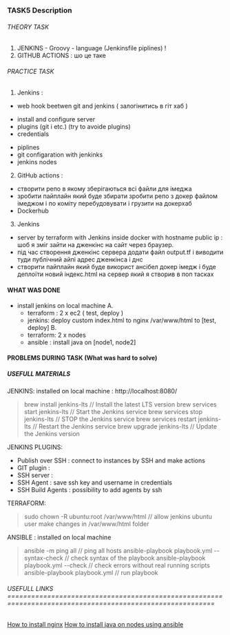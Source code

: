 ### TASK5 Description

  ###### THEORY TASK
  1. JENKINS
    - Groovy - language  (Jenkinsfile piplines) ! 
  2. GITHUB ACTIONS : шо це таке

  ###### PRACTICE TASK
  1. Jenkins : 
  - web hook beetwen git and jenkins  ( залогінитись в гіт хаб )
  + install and configure server 
  + plugins (git i etc.)  (try to avoide plugins)
  + credentials
  - piplines  
  - git configaration with jenkinks
  - jenkins nodes 

  2. GitHub actions : 
  - створити репо в якому зберігаються всі файли для імеджа 
  - зробити пайплайн який буде збирати зробити репо з докер файлом імеджом і по коміту перебудовувати і грузити на докерхаб
  - Dockerhub 

  3. Jenkins
  - server by terraform with Jenkins inside docker with hostname public ip : шоб я зміг зайти на дженкінс на сайт через браузер.
  - під час створення дженкінс сервера додати файл output.tf і виводити туди публічний айпі адрес дженкінса і днс 
  - створити пайплайн який буде використ ансібел докер імедж і буде деплоїти новий індекс.html на сервер який я створив в поп тасках 

#### WHAT WAS DONE
- install jenkins on local machine
A. 
  - terraform : 2 x ec2 ( test, deploy )
  - jenkins: deploy custom index.html to nginx /var/www/html to [test, deploy]
B. 
  - terraform: 2 x nodes
  - ansible : install java on [node1, node2]

#### PROBLEMS DURING TASK (What was hard to solve)

##### USEFULL MATERIALS

JENKINS: installed on local machine : http://localhost:8080/
  
  > brew install jenkins-lts                // Install the latest LTS version
  > brew services start jenkins-lts         // Start the Jenkins service
  > brew services stop jenkins-lts          // STOP the Jenkins service
  > brew services restart jenkins-lts       // Restart the Jenkins service
  > brew upgrade jenkins-lts                // Update the Jenkins version


JENKINS PLUGINS: 
- Publish over SSH : connect to instances by SSH and make actions
- GIT plugin       : 
- SSH server       : 
- SSH Agent        : save ssh key and username in credentials  
- SSH Build Agents : possibility to add agents by ssh

TERRAFORM: 
> sudo chown -R ubuntu:root /var/www/html  // allow jenkins ubuntu user make changes in /var/www/html folder

ANSIBLE : installed on local machine
  > ansible -m ping all                            // ping all hosts 
  > ansible-playbook playbook.yml --syntax-check   // check syntax of the playbook
  > ansible-playbook playbook.yml --check          // check errors without real running scripts
  > ansible-playbook playbook.yml                  // run playbook 


###### USEFULL LINKS ==========================================================================================================

[How to install nginx](https://ubuntu.com/tutorials/install-and-configure-nginx#1-overview)
[How to install java on nodes using ansible](https://brodevops.hashnode.dev/installing-java-and-mysql-db-using-ansible-playbook)
